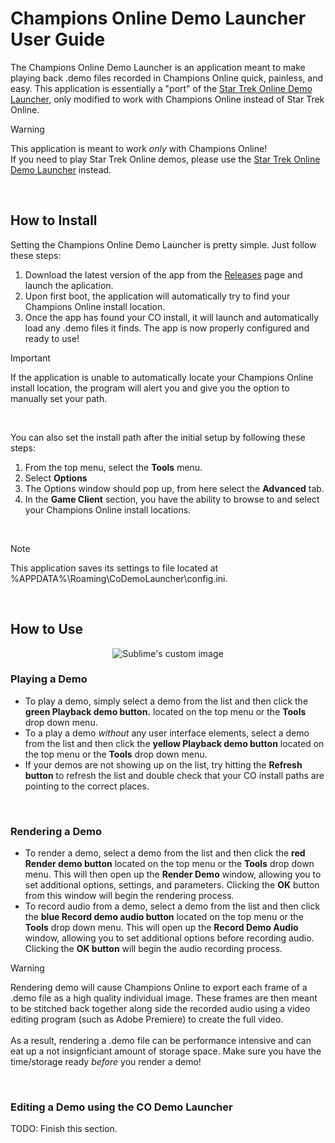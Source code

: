 # Champions Online Demo Launcher User Guide
The Champions Online Demo Launcher is an application meant to make playing back .demo files recorded in Champions Online quick, painless, and easy. This application is essentially a "port" of the [Star Trek Online Demo Launcher](https://github.com/STOCD/STODemoLauncher), only modified to work with Champions Online instead of Star Trek Online. 

> [!WARNING]
> This application is meant to work *only* with Champions Online!<br>
> If you need to play Star Trek Online demos, please use the [Star Trek Online Demo Launcher](https://github.com/STOCD/STODemoLauncher) instead.


<br>



## How to Install
Setting the Champions Online Demo Launcher is pretty simple. Just follow these steps:
1. Download the latest version of the app from the [Releases](https://github.com/Spookoholic/CODemoLauncher/releases) page and launch the aplication.
2. Upon first boot, the application will automatically try to find your Champions Online install location.
3. Once the app has found your CO install, it will launch and automatically load any .demo files it finds. The app is now properly configured and ready to use!

> [!IMPORTANT]
> If the application is unable to automatically locate your Champions Online install location, the program will alert you and give you the option to manually set your path. 


<br>

You can also set the install path after the initial setup by following these steps:
1. From the top menu, select the **Tools** menu.
2. Select **Options**
3. The Options window should pop up, from here select the **Advanced** tab.
4. In the **Game Client** section, you have the ability to browse to and select your Champions Online install locations.

<br>

> [!NOTE]
> This application saves its settings to file located at %APPDATA%\Roaming\CoDemoLauncher\config.ini. 

<br>

## How to Use

<p align="center">
  <img src="https://i.imgur.com/kGhoCW9.png" alt="Sublime's custom image"/>
</p>


### Playing a Demo
- To play a demo, simply select a demo from the list and then click the **green Playback demo button.** located on the top menu or the **Tools** drop down menu.
- To a play a demo *without* any user interface elements, select a demo from the list and then click the **yellow Playback demo button** located on the top menu or the **Tools** drop down menu.
- If your demos are not showing up on the list, try hitting the **Refresh button** to refresh the list and double check that your CO install paths are pointing to the correct places.
<br>

### Rendering a Demo
- To render a demo, select a demo from the list and then click the **red Render demo button** located on the top menu or the **Tools** drop down menu. This will then open up the **Render Demo** window, allowing you to set additional options, settings, and parameters. Clicking the **OK** button from this window will begin the rendering process.
- To record audio from a demo, select a demo from the list and then click the **blue Record demo audio button** located on the top menu or the **Tools** drop down menu. This will open up the **Record Demo Audio** window, allowing you to set additional options before recording audio. Clicking the **OK button** will begin the audio recording process.

> [!WARNING]
> Rendering demo will cause Champions Online to export each frame of a .demo file as a high quality individual image. These frames are then meant to be stitched back together along side the recorded audio using a video editing program (such as Adobe Premiere) to create the full video.<br><br>
> As a result, rendering a .demo file can be performance intensive and can eat up a not insignficiant amount of storage space. Make sure you have the time/storage ready *before* you render a demo!

<br>

### Editing a Demo using the CO Demo Launcher

TODO: Finish this section.
